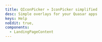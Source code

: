 ```yaml
---
title: QIconPicker » IconPicker simplified
desc: Simple overlays for your Quasar apps
keys: Help
noEdit: true,
components:
  - LandingPageContent
---
```

<landing-page-content />
